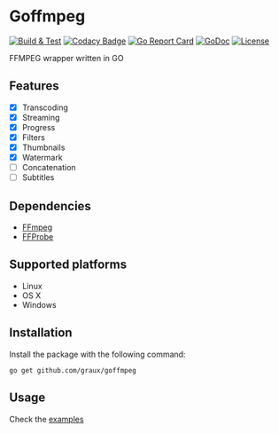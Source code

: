 ﻿# Goffmpeg
[![Build & Test](https://github.com/graux/goffmpeg/actions/workflows/build_and_test.yml/badge.svg)](https://github.com/graux/goffmpeg/actions/workflows/build_and_test.yml)
[![Codacy Badge](https://api.codacy.com/project/badge/Grade/93e018e5008b4439acbb30d715b22e7f)](https://www.codacy.com/app/francisco.romero/goffmpeg?utm_source=github.com&amp;utm_medium=referral&amp;utm_content=xfrr/goffmpeg&amp;utm_campaign=Badge_Grade)
[![Go Report Card](https://goreportcard.com/badge/github.com/graux/goffmpeg)](https://goreportcard.com/report/github.com/graux/goffmpeg)
[![GoDoc](https://godoc.org/github.com/graux/goffmpeg?status.svg)](https://godoc.org/github.com/graux/goffmpeg)
[![License](https://img.shields.io/badge/License-MIT-blue.svg)](./LICENSE)

FFMPEG wrapper written in GO

## Features

- [x] Transcoding
- [x] Streaming
- [x] Progress
- [x] Filters
- [x] Thumbnails
- [x] Watermark
- [ ] Concatenation
- [ ] Subtitles

## Dependencies
- [FFmpeg](https://www.ffmpeg.org/)
- [FFProbe](https://www.ffmpeg.org/ffprobe.html)

## Supported platforms

 - Linux
 - OS X
 - Windows

## Installation
Install the package with the following command:
```shell
go get github.com/graux/goffmpeg
```

## Usage
Check the [examples](./examples)
